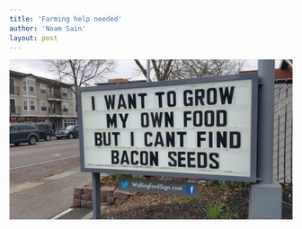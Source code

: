 ```yaml
---
title: 'Farming help needed'
author: 'Noam Sain'
layout: post
---
```


![](/assets/2018/2018-04-bacon-seeds.jpg)